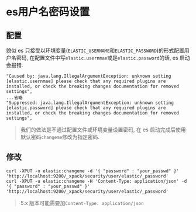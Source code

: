 # es用户名密码设置

## 配置

貌似 es 只接受以环境变量(`ELASTIC_USERNAME`和`ELASTIC_PASSWORD`)的形式配置用户名密码, 在配置文件中写`elastic.usernmae`或是`elastic.password`的话, es 启动会报错.

```
"Caused by: java.lang.IllegalArgumentException: unknown setting [elastic.usernmae] please check that any required plugins are installed, or check the breaking changes documentation for removed settings",
...省略
"Suppressed: java.lang.IllegalArgumentException: unknown setting [elastic.password] please check that any required plugins are installed, or check the breaking changes documentation for removed settings",
```

> 我们的做法是不通过配置文件或环境变量设置密码, 在 es 启动完成后使用默认密码`changeme`修改为指定密码.

## 修改

```
curl -XPUT -u elastic:changeme -d '{ "password" : "your_passwd" }' 'http://localhost:9200/_xpack/security/user/elastic/_password' 
curl -XPUT -u elastic:changeme -H 'Content-Type: application/json' -d '{ "password" : "your_passwd" }' 'http://localhost:9200/_xpack/security/user/elastic/_password' 
```

> 5.x 版本可能需要加`Content-Type: application/json`


